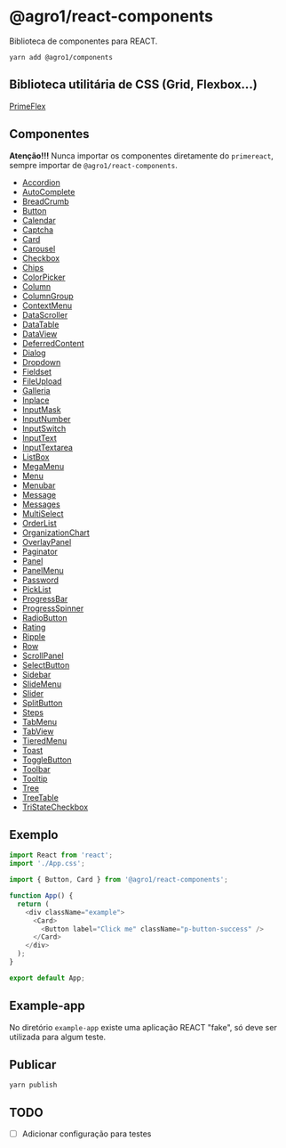 # @agro1/react-components

Biblioteca de componentes para REACT.

```
yarn add @agro1/components
```

## Biblioteca utilitária de CSS (Grid, Flexbox...)

[PrimeFlex](https://primefaces.org/primereact/showcase/#/primeflex)

## Componentes

**Atenção!!!** Nunca importar os componentes diretamente do  `primereact`, sempre importar de `@agro1/react-components`.

- [Accordion](https://primefaces.org/primereact/showcase/#/accordion)
- [AutoComplete](https://primefaces.org/primereact/showcase/#/autocomplete)
- [BreadCrumb](https://primefaces.org/primereact/showcase/#/breadcrumb)
- [Button](https://primefaces.org/primereact/showcase/#/button)
- [Calendar](https://primefaces.org/primereact/showcase/#/calendar)
- [Captcha](https://primefaces.org/primereact/showcase/#/captcha)
- [Card](https://primefaces.org/primereact/showcase/#/card)
- [Carousel](https://primefaces.org/primereact/showcase/#/carousel)
- [Checkbox](https://primefaces.org/primereact/showcase/#/checkbox)
- [Chips](https://primefaces.org/primereact/showcase/#/chips)
- [ColorPicker](https://primefaces.org/primereact/showcase/#/colorpicker)
- [Column](https://primefaces.org/primereact/showcase/#/column)
- [ColumnGroup](https://primefaces.org/primereact/showcase/#/columngroup)
- [ContextMenu](https://primefaces.org/primereact/showcase/#/contextmenu)
- [DataScroller](https://primefaces.org/primereact/showcase/#/datascroller)
- [DataTable](https://primefaces.org/primereact/showcase/#/datatable)
- [DataView](https://primefaces.org/primereact/showcase/#/dataview)
- [DeferredContent](https://primefaces.org/primereact/showcase/#/deferredcontent)
- [Dialog](https://primefaces.org/primereact/showcase/#/dialog)
- [Dropdown](https://primefaces.org/primereact/showcase/#/dropdown)
- [Fieldset](https://primefaces.org/primereact/showcase/#/fieldset)
- [FileUpload](https://primefaces.org/primereact/showcase/#/fileupload)
- [Galleria](https://primefaces.org/primereact/showcase/#/galleria)
- [Inplace](https://primefaces.org/primereact/showcase/#/inplace)
- [InputMask](https://primefaces.org/primereact/showcase/#/inputmask)
- [InputNumber](https://primefaces.org/primereact/showcase/#/inputnumber)
- [InputSwitch](https://primefaces.org/primereact/showcase/#/inputswitch)
- [InputText](https://primefaces.org/primereact/showcase/#/inputtext)
- [InputTextarea](https://primefaces.org/primereact/showcase/#/inputtextarea)
- [ListBox](https://primefaces.org/primereact/showcase/#/listbox)
- [MegaMenu](https://primefaces.org/primereact/showcase/#/megamenu)
- [Menu](https://primefaces.org/primereact/showcase/#/menu)
- [Menubar](https://primefaces.org/primereact/showcase/#/menubar)
- [Message](https://primefaces.org/primereact/showcase/#/message)
- [Messages](https://primefaces.org/primereact/showcase/#/messages)
- [MultiSelect](https://primefaces.org/primereact/showcase/#/multiselect)
- [OrderList](https://primefaces.org/primereact/showcase/#/orderlist)
- [OrganizationChart](https://primefaces.org/primereact/showcase/#/organizationchart)
- [OverlayPanel](https://primefaces.org/primereact/showcase/#/overlaypanel)
- [Paginator](https://primefaces.org/primereact/showcase/#/paginator)
- [Panel](https://primefaces.org/primereact/showcase/#/panel)
- [PanelMenu](https://primefaces.org/primereact/showcase/#/panelmenu)
- [Password](https://primefaces.org/primereact/showcase/#/password)
- [PickList](https://primefaces.org/primereact/showcase/#/picklist)
- [ProgressBar](https://primefaces.org/primereact/showcase/#/progressbar)
- [ProgressSpinner](https://primefaces.org/primereact/showcase/#/progressspinner)
- [RadioButton](https://primefaces.org/primereact/showcase/#/radiobutton)
- [Rating](https://primefaces.org/primereact/showcase/#/rating)
- [Ripple](https://primefaces.org/primereact/showcase/#/ripple)
- [Row](https://primefaces.org/primereact/showcase/#/row)
- [ScrollPanel](https://primefaces.org/primereact/showcase/#/scrollpanel)
- [SelectButton](https://primefaces.org/primereact/showcase/#/selectbutton)
- [Sidebar](https://primefaces.org/primereact/showcase/#/sidebar)
- [SlideMenu](https://primefaces.org/primereact/showcase/#/slidemenu)
- [Slider](https://primefaces.org/primereact/showcase/#/slider)
- [SplitButton](https://primefaces.org/primereact/showcase/#/splitbutton)
- [Steps](https://primefaces.org/primereact/showcase/#/steps)
- [TabMenu](https://primefaces.org/primereact/showcase/#/tabmenu)
- [TabView](https://primefaces.org/primereact/showcase/#/tabview)
- [TieredMenu](https://primefaces.org/primereact/showcase/#/tieredmenu)
- [Toast](https://primefaces.org/primereact/showcase/#/toast)
- [ToggleButton](https://primefaces.org/primereact/showcase/#/togglebutton)
- [Toolbar](https://primefaces.org/primereact/showcase/#/toolbar)
- [Tooltip](https://primefaces.org/primereact/showcase/#/tooltip)
- [Tree](https://primefaces.org/primereact/showcase/#/tree)
- [TreeTable](https://primefaces.org/primereact/showcase/#/treetable)
- [TriStateCheckbox](https://primefaces.org/primereact/showcase/#/tristatecheckbox)


## Exemplo

```javascript
import React from 'react';
import './App.css';

import { Button, Card } from '@agro1/react-components';

function App() {
  return (
    <div className="example">
      <Card>
        <Button label="Click me" className="p-button-success" />
      </Card>
    </div>
  );
}

export default App;
```


## Example-app
No diretório `example-app` existe uma aplicação REACT "fake", só deve ser utilizada para algum teste.

## Publicar
`yarn publish`

## TODO
- [ ] Adicionar configuração para testes
